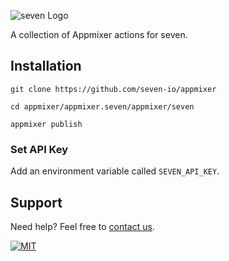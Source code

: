 ![](https://www.seven.io/wp-content/uploads/Logo.svg "seven Logo")

A collection of Appmixer actions for seven.

## Installation

```shell
git clone https://github.com/seven-io/appmixer
```

```shell
cd appmixer/appmixer.seven/appmixer/seven
```

```shell
appmixer publish
```

### Set API Key

Add an environment variable called `SEVEN_API_KEY`.

## Support

Need help? Feel free to [contact us](https://www.seven.io/en/company/contact).

[![MIT](https://img.shields.io/badge/License-MIT-teal.svg)](LICENSE)
